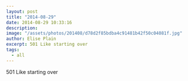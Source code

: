 ```yaml
---
layout: post
title: "2014-08-29"
date: 2014-08-29 10:33:16
description: 
image: "/assets/photos/201408/d78d2f85bdba4c91481b42f50c04081f.jpg"
author: Elise Plain
excerpt: 501 Like starting over
tags: 
  - all
---
```


501 Like starting over
<p></p>
